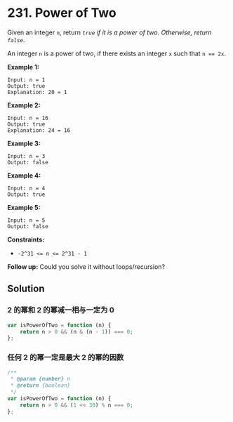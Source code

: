 # 231. Power of Two

Given an integer `n`, return _`true` if it is a power of two. Otherwise, return `false`_.

An integer `n` is a power of two, if there exists an integer `x` such that `n == 2x`.

**Example 1:**

```
Input: n = 1
Output: true
Explanation: 20 = 1
```

**Example 2:**

```
Input: n = 16
Output: true
Explanation: 24 = 16
```

**Example 3:**

```
Input: n = 3
Output: false
```

**Example 4:**

```
Input: n = 4
Output: true
```

**Example 5:**

```
Input: n = 5
Output: false
```

**Constraints:**

-   `-2^31 <= n <= 2^31 - 1`

**Follow up:** Could you solve it without loops/recursion?

## Solution

### 2 的幂和 2 的幂减一相与一定为 0

```javascript
var isPowerOfTwo = function (n) {
    return n > 0 && (n & (n - 1)) === 0;
};
```

### 任何 2 的幂一定是最大 2 的幂的因数

```javascript
/**
 * @param {number} n
 * @return {boolean}
 */
var isPowerOfTwo = function (n) {
    return n > 0 && (1 << 30) % n === 0;
};
```
